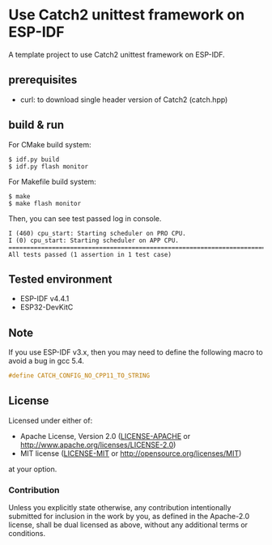 # Use Catch2 unittest framework on ESP-IDF

A template project to use Catch2 unittest framework on ESP-IDF.

## prerequisites

- curl: to download single header version of Catch2 (catch.hpp)

## build & run

For CMake build system:

```
$ idf.py build
$ idf.py flash monitor
```

For Makefile build system:

```
$ make
$ make flash monitor
```

Then, you can see test passed log in console.

```
I (460) cpu_start: Starting scheduler on PRO CPU.
I (0) cpu_start: Starting scheduler on APP CPU.
===============================================================================
All tests passed (1 assertion in 1 test case)
```

## Tested environment

- ESP-IDF v4.4.1
- ESP32-DevKitC

## Note

If you use ESP-IDF v3.x, then you may need to define the following macro to avoid a bug in gcc 5.4.

```cpp
#define CATCH_CONFIG_NO_CPP11_TO_STRING
```

## License

Licensed under either of:

- Apache License, Version 2.0 ([LICENSE-APACHE](LICENSE-APACHE) or
  http://www.apache.org/licenses/LICENSE-2.0)
- MIT license ([LICENSE-MIT](LICENSE-MIT) or http://opensource.org/licenses/MIT)

at your option.

### Contribution

Unless you explicitly state otherwise, any contribution intentionally submitted for inclusion in the
work by you, as defined in the Apache-2.0 license, shall be dual licensed as above, without any
additional terms or conditions.
